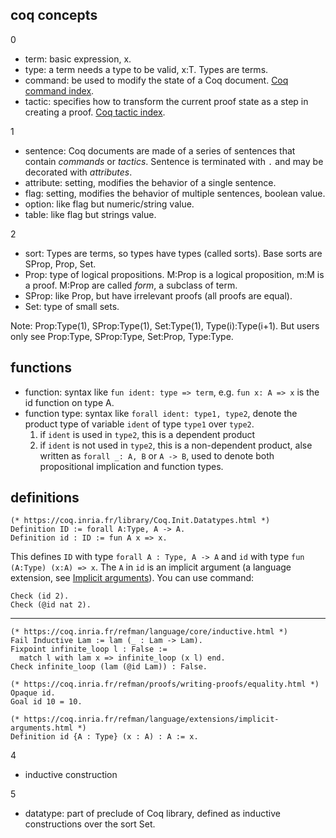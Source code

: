 ## coq concepts

0

- term: basic expression, x.
- type: a term needs a type to be valid, x:T. Types are terms.
- command: be used to modify the state of a Coq document. [Coq command index](https://coq.inria.fr/refman/coq-cmdindex.html#command-index).
- tactic: specifies how to transform the current proof state as a step in creating a proof. [Coq tactic index](https://coq.inria.fr/refman/coq-tacindex.html#tactic-index).

1

- sentence: Coq documents are made of a series of sentences that contain *commands* or *tactics*. Sentence is terminated with `.` and may be decorated with *attributes*.
- attribute: setting, modifies the behavior of a single sentence.
- flag: setting, modifies the behavior of multiple sentences, boolean value.
- option: like flag but numeric/string value.
- table: like flag but strings value.

2

- sort: Types are terms, so types have types (called sorts). Base sorts are SProp, Prop, Set.
- Prop: type of logical propositions. M:Prop is a logical proposition, m:M is a proof. M:Prop are called *form*, a subclass of term.
- SProp: like Prop, but have irrelevant proofs (all proofs are equal).
- Set: type of small sets.

Note: Prop:Type(1), SProp:Type(1), Set:Type(1), Type(i):Type(i+1). But users only see Prop:Type, SProp:Type, Set:Prop, Type:Type.

## functions

- function: syntax like `fun ident: type => term`, e.g. `fun x: A => x` is the id function on type A.
- function type: syntax like `forall ident: type1, type2`, denote the product type of variable `ident` of type `type1` over `type2`.
  1. if `ident` is used in `type2`, this is a dependent product
  2. if `ident` is not used in `type2`, this is a non-dependent product, alse written as `forall _: A, B` or `A -> B`, used to denote both propositional implication and function types.


## definitions

```coq
(* https://coq.inria.fr/library/Coq.Init.Datatypes.html *)
Definition ID := forall A:Type, A -> A.
Definition id : ID := fun A x => x.
```

This defines `ID` with type `forall A : Type, A -> A` and `id` with type `fun (A:Type) (x:A) => x`. The `A` in `id` is an implicit argument (a language extension, see [Implicit arguments](https://coq.inria.fr/refman/language/extensions/implicit-arguments.html#implicitarguments)). You can use command:

```
Check (id 2).
Check (@id nat 2).
```

----

```coq
(* https://coq.inria.fr/refman/language/core/inductive.html *)
Fail Inductive Lam := lam (_ : Lam -> Lam).
Fixpoint infinite_loop l : False :=
  match l with lam x => infinite_loop (x l) end.
Check infinite_loop (lam (@id Lam)) : False.
```

```coq
(* https://coq.inria.fr/refman/proofs/writing-proofs/equality.html *)
Opaque id.
Goal id 10 = 10.
```

```coq
(* https://coq.inria.fr/refman/language/extensions/implicit-arguments.html *)
Definition id {A : Type} (x : A) : A := x.
```

4

- inductive construction

5

- datatype: part of preclude of Coq library, defined as inductive constructions over the sort Set.
